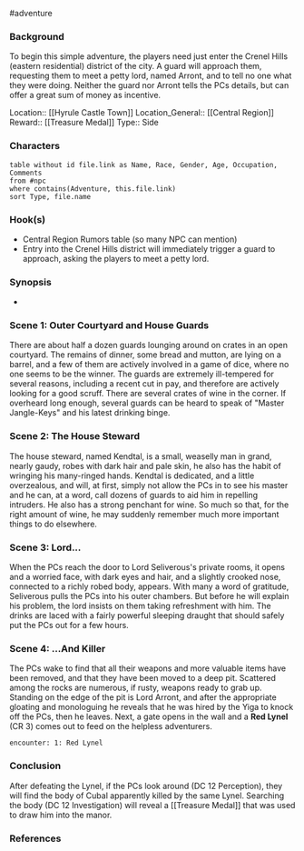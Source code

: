  #adventure 

### Background

To begin this simple adventure, the players need just enter the Crenel Hills (eastern residential) district of the city. A guard will approach them, requesting them to meet a petty lord, named Arront, and to tell no one what they were doing. Neither the guard nor Arront tells the PCs details, but can offer a great sum of money as incentive.

Location:: [[Hyrule Castle Town]]
Location_General:: [[Central Region]]
Reward:: [[Treasure Medal]]
Type:: Side

### Characters
```dataview
table without id file.link as Name, Race, Gender, Age, Occupation, Comments
from #npc
where contains(Adventure, this.file.link)
sort Type, file.name
```

### Hook(s)

* Central Region Rumors table (so many NPC can mention)
* Entry into the Crenel Hills district will immediately trigger a guard to approach, asking the players to meet a petty lord.

### Synopsis

- 

### Scene 1: Outer Courtyard and House Guards

There are about half a dozen guards lounging around on crates in an open courtyard. The remains of dinner, some bread and mutton, are lying on a barrel, and a few of them are actively involved in a game of dice, where no one seems to be the winner. The guards are extremely ill-tempered for several reasons, including a recent cut in pay, and therefore are actively looking for a good scruff. There are several crates of wine in the corner. If overheard long enough, several guards can be heard to speak of "Master Jangle-Keys" and his latest drinking binge.

### Scene 2: The House Steward

The house steward, named Kendtal, is a small, weaselly man in grand, nearly gaudy, robes with dark hair and pale skin, he also has the habit of wringing his many-ringed hands. Kendtal is dedicated, and a little overzealous, and will, at first, simply not allow the PCs in to see his master and he can, at a word, call dozens of guards to aid him in repelling intruders. He also has a strong penchant for wine. So much so that, for the right amount of wine, he may suddenly remember much more important things to do elsewhere.

### Scene 3: Lord...

When the PCs reach the door to Lord Seliverous's private rooms, it opens and a worried face, with dark eyes and hair, and a slightly crooked nose, connected to a richly robed body, appears. With many a word of gratitude, Seliverous pulls the PCs into his outer chambers. But before he will explain his problem, the lord insists on them taking refreshment with him. The drinks are laced with a fairly powerful sleeping draught that should safely put the PCs out for a few hours.

### Scene 4: ...And Killer

The PCs wake to find that all their weapons and more valuable items have been removed, and that they have been moved to a deep pit. Scattered among the rocks are numerous, if rusty, weapons ready to grab up. Standing on the edge of the pit is Lord Arront, and after the appropriate gloating and monologuing he reveals that he was hired by the Yiga to knock off the PCs, then he leaves. Next, a gate opens in the wall and a **Red Lynel** (CR 3) comes out to feed on the helpless adventurers.

`encounter: 1: Red Lynel`

### Conclusion

After defeating the Lynel, if the PCs look around (DC 12 Perception), they will find the body of Cubal apparently killed by the same Lynel. Searching the body (DC 12 Investigation) will reveal a [[Treasure Medal]] that was used to draw him into the manor.

### References
